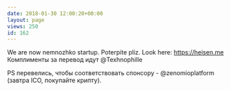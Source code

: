 ```yaml
---
date: 2018-01-30 12:00:20+00:00
layout: page
views: 250
id: 162
---
```


We are now nemnozhko startup. Poterpite pliz.  Look here: https://heisen.me Комплименты за перевод идут @Texhnophille

PS перевелись, чтобы соответствовать спонcору - @zenomioplatform (завтра ICO, покупайте крипту).


